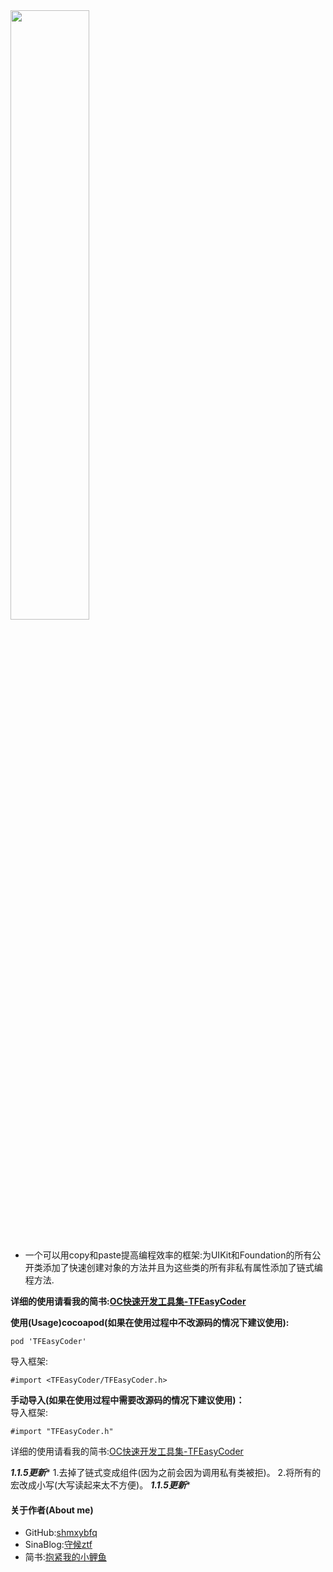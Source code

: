 
<div>
<img src="https://github.com/shmxybfq/TFProjectsSource/blob/master/TFEasyCoder_Source/TFEasyCoder_git_rm_002.png" width="50%" height="50%">
</div><br>

* 一个可以用copy和paste提高编程效率的框架:为UIKit和Foundation的所有公开类添加了快速创建对象的方法并且为这些类的所有非私有属性添加了链式编程方法.

**详细的使用请看我的简书:[OC快速开发工具集-TFEasyCoder](http://www.jianshu.com/p/4c276f5c338c)**
<br>

**使用(Usage)cocoapod(如果在使用过程中不改源码的情况下建议使用):**
```
pod 'TFEasyCoder'
```
导入框架:
```
#import <TFEasyCoder/TFEasyCoder.h>
```
**手动导入(如果在使用过程中需要改源码的情况下建议使用)：**<br/>
导入框架:
```
#import "TFEasyCoder.h"
```
详细的使用请看我的简书:[OC快速开发工具集-TFEasyCoder](http://www.jianshu.com/p/4c276f5c338c)

***********1.1.5更新************
1.去掉了链式变成组件(因为之前会因为调用私有类被拒)。
2.将所有的宏改成小写(大写读起来太不方便)。
***********1.1.5更新************


#### 关于作者(About me)
* GitHub:[shmxybfq](https://github.com/shmxybfq "shmxybfq's github")
* SinaBlog:[守候ztf](http://blog.sina.com.cn/u/3481024997 "shmxybfq's sinablog")
* 简书:[抱紧我的小鲤鱼](http://www.jianshu.com/u/8c1cc9143ec6)





